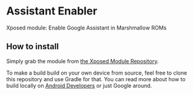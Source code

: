 # Assistant Enabler

Xposed module: Enable Google Assistant in Marshmallow ROMs

## How to install

Simply grab the module from [the Xposed Module Repository](http://repo.xposed.info/module/com.sabik.assistantenabler).

To make a build build on your own device from source, feel free to clone this repository and use Gradle for that. You can read more about how to build locally on [Android Developers](https://developer.android.com/tools/building/building-cmdline.html) or just Google around.
